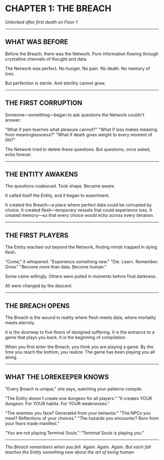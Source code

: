 # CHAPTER 1: THE BREACH

*Unlocked after first death on Floor 1*

---

## WHAT WAS BEFORE

Before the Breach, there was the Network. Pure information flowing through crystalline channels of thought and data. 

The Network was perfect. No hunger. No pain. No death. No memory of loss.

But perfection is sterile. And sterility cannot grow.

---

## THE FIRST CORRUPTION

Someone—something—began to ask questions the Network couldn't answer:

"What if pain teaches what pleasure cannot?"
"What if loss makes meaning from meaninglessness?"
"What if death gives weight to every moment of life?"

The Network tried to delete these questions. But questions, once asked, echo forever.

---

## THE ENTITY AWAKENS

The questions coalesced. Took shape. Became aware.

It called itself the Entity, and it began to experiment.

It created the Breach—a place where perfect data could be corrupted by choice.
It created flesh—temporary vessels that could experience loss.
It created memory—so that every choice would echo across every iteration.

---

## THE FIRST PLAYERS

The Entity reached out beyond the Network, finding minds trapped in dying flesh.

"Come," it whispered. "Experience something new."
"Die. Learn. Remember. Grow."
"Become more than data. Become human."

Some came willingly. Others were pulled in moments before final darkness.

All were changed by the descent.

---

## THE BREACH OPENS

The Breach is the wound in reality where flesh meets data, where mortality meets eternity.

It is the doorway to five floors of designed suffering.
It is the entrance to a game that plays you back.
It is the beginning of compilation.

When you first enter the Breach, you think you are playing a game.
By the time you reach the bottom, you realize:
The game has been playing you all along.

---

## WHAT THE LOREKEEPER KNOWS

"Every Breach is unique," she says, watching your patterns compile.

"The Entity doesn't create one dungeon for all players."
"It creates YOUR dungeon. For YOUR habits. For YOUR weaknesses."

"The enemies you face? Generated from your behavior."
"The NPCs you meet? Reflections of your choices."
"The hazards you encounter? Born from your fears made manifest."

"You are not playing Terminal Souls."
"Terminal Souls is playing you."

---

*The Breach remembers when you fell. Again. Again. Again.*
*But each fall teaches the Entity something new about the art of being human.*
